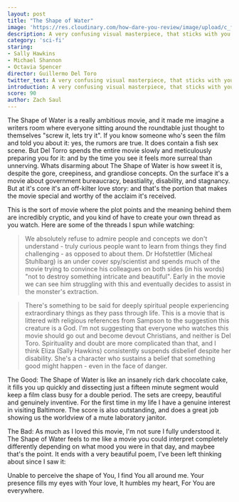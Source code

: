 ```yaml
---
layout: post
title: "The Shape of Water"
image: 'https://res.cloudinary.com/how-dare-you-review/image/upload/c_fill,h_399,w_760/v1528849592/shape-water.jpg'
description: A very confusing visual masterpiece, that sticks with you after seeing it - especially the fish sex.        
category: 'sci-fi'
staring:
- Sally Hawkins
- Michael Shannon
- Octavia Spencer
director: Guillermo Del Toro
twitter_text: A very confusing visual masterpiece, that sticks with you after seeing it - especially the fish sex.
introduction: A very confusing visual masterpiece, that sticks with you after seeing it - especially the fish sex.
score: 90
author: Zach Saul
---
```

The Shape of Water is a really ambitious movie, and it made me imagine a writers room where everyone sitting around the roundtable just thought to themselves "screw it, lets try it". If you know someone who's seen the film and told you about it: yes, the rumors are true. It does contain a fish sex scene. But Del Torro spends the entire movie slowly and meticulously preparing you for it: and by the time you see it feels more surreal than unnerving. Whats disarming about The Shape of Water is how sweet it is, despite the gore, creepiness, and grandiose concepts. On the surface it's a movie about government bureaucracy, beastiality, disability, and stagnancy. But at it's core it's an off-kilter love story: and that's the portion that makes the movie special and worthy of the acclaim it's received.

This is the sort of movie where the plot points and the meaning behind them are incredibly cryptic, and you kind of have to create your own thread as you watch. Here are some of the threads I spun while watching:

> We absolutely refuse to admire people and concepts we don't understand - truly curious people want to learn from things they find challenging - as opposed to about them. Dr Hofstettler (Micheal Stuhlbarg) is an under cover spy/scientist and spends much of the movie trying to convince his colleagues on both sides (in his words) "not to destroy something intricate and beautiful". Early in the movie we can see him struggling with this and eventually decides to assist in the monster's extraction.

> There's something to be said for deeply spiritual people experiencing extraordinary things as they pass through life. This is a movie that is littered with religious references from Sampson to the suggestion this creature is a God. I'm not suggesting that everyone who watches this movie should go out and become devout Christians, and neither is Del Toro. Spirituality and doubt are more complicated than that, and I think  Eliza (Sally Hawkins) consistently suspends disbelief despite her disability. She's a character who sustains a belief that something good might happen - even in the face of danger.

The Good: The Shape of Water is like an insanely rich dark chocolate cake, it fills you up quickly and dissecting just a fifteen minute segment would keep a film class busy for a double period. The sets are creepy, beautiful and genuinely inventive. For the first time in my life I have a genuine interest in visiting Baltimore. The score is also outstanding, and does a great job showing us the worldview of a mute laboratory janitor.

The Bad: As much as I loved this movie, I'm not sure I fully understood it. The Shape of Water feels to me like a movie you could interpret completely differently depending on what mood you were in that day, and maybee that's the point. It ends with a very beautiful poem, I've been left thinking about since I saw it:

Unable to perceive the shape of You,
I find You all around me.
Your presence fills my eyes with Your love,
It humbles my heart,
For You are everywhere.
